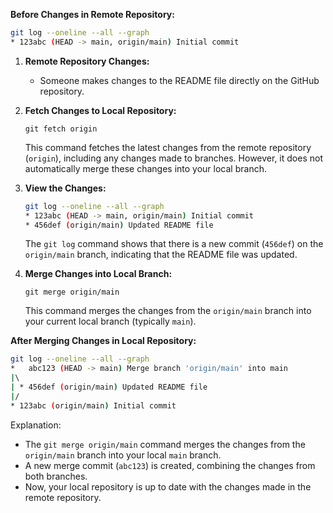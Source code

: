 **Before Changes in Remote Repository:**
```bash
git log --oneline --all --graph
* 123abc (HEAD -> main, origin/main) Initial commit
```

1. **Remote Repository Changes:**
   - Someone makes changes to the README file directly on the GitHub repository.

2. **Fetch Changes to Local Repository:**
   ```
   git fetch origin
   ```

   This command fetches the latest changes from the remote repository (`origin`), including any changes made to branches. However, it does not automatically merge these changes into your local branch.

3. **View the Changes:**
   ```bash
   git log --oneline --all --graph
   * 123abc (HEAD -> main, origin/main) Initial commit
   * 456def (origin/main) Updated README file
   ```

   The `git log` command shows that there is a new commit (`456def`) on the `origin/main` branch, indicating that the README file was updated.

4. **Merge Changes into Local Branch:**
   ```
   git merge origin/main
   ```

   This command merges the changes from the `origin/main` branch into your current local branch (typically `main`).

**After Merging Changes in Local Repository:**
```bash
git log --oneline --all --graph
*   abc123 (HEAD -> main) Merge branch 'origin/main' into main
|\  
| * 456def (origin/main) Updated README file
|/  
* 123abc (origin/main) Initial commit
```

Explanation:
- The `git merge origin/main` command merges the changes from the `origin/main` branch into your local `main` branch.
- A new merge commit (`abc123`) is created, combining the changes from both branches.
- Now, your local repository is up to date with the changes made in the remote repository.

